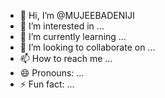 - 👋 Hi, I’m @MUJEEBADENIJI
- 👀 I’m interested in ...
- 🌱 I’m currently learning ...
- 💞️ I’m looking to collaborate on ...
- 📫 How to reach me ...
- 😄 Pronouns: ...
- ⚡ Fun fact: ...

<!---
MUJEEBADENIJI/MUJEEBADENIJI is a ✨ special ✨ repository because its `README.md` (this file) appears on your GitHub profile.
You can click the Preview link to take a look at your changes.
--->
